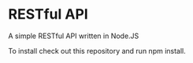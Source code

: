 # RESTful API
A simple RESTful API written in Node.JS

To install check out this repository and run npm install.
